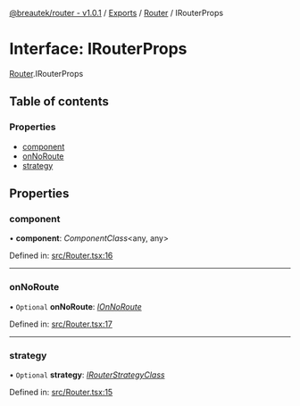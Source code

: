 [@breautek/router - v1.0.1](../README.md) / [Exports](../modules.md) / [Router](../modules/router.md) / IRouterProps

# Interface: IRouterProps

[Router](../modules/router.md).IRouterProps

## Table of contents

### Properties

- [component](router.irouterprops.md#component)
- [onNoRoute](router.irouterprops.md#onnoroute)
- [strategy](router.irouterprops.md#strategy)

## Properties

### component

• **component**: *ComponentClass*<any, any\>

Defined in: [src/Router.tsx:16](https://github.com/breautek/router/blob/06b4d2d/src/Router.tsx#L16)

___

### onNoRoute

• `Optional` **onNoRoute**: [*IOnNoRoute*](ionnoroute.ionnoroute-1.md)

Defined in: [src/Router.tsx:17](https://github.com/breautek/router/blob/06b4d2d/src/Router.tsx#L17)

___

### strategy

• `Optional` **strategy**: [*IRouterStrategyClass*](irouterstrategyclass.irouterstrategyclass-1.md)

Defined in: [src/Router.tsx:15](https://github.com/breautek/router/blob/06b4d2d/src/Router.tsx#L15)
